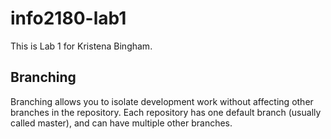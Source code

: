 # info2180-lab1

This is Lab 1 for Kristena Bingham.


## Branching

Branching allows you to isolate development work without
affecting other branches in the repository. Each repository
has one default branch (usually called master), and can have
multiple other branches.